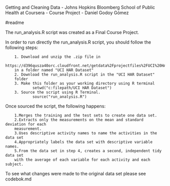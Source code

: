 Getting and Cleaning Data - Johns Hopkins Bloomberg School of Public Health at Coursera - Course Project - Daniel Godoy Gómez

#readme

The run_analysis.R script was created as a Final Course Project.

In order to run directly the run_analysis.R script, you should follow the following steps:
        
        1. Download and unzip the .zip file in
        https://d396qusza40orc.cloudfront.net/getdata%2Fprojectfiles%2FUCI%20HAR%20Dataset.zip 
        in a folder named "UCI HAR Dataset"
        2. Download the run_analysis.R script in the "UCI HAR Dataset"
        folder
        3. Make this folder as your working directory using R terminal
                setwd("c:filepath/UCI HAR Dataset")
        3. Source the script using R Terminal.
                source("run_analysis.R")

Once sourced the script, the following happens:
                
        1.Merges the training and the test sets to create one data set.
        2.Extracts only the measurements on the mean and standard deviation for each
        measurement. 
        3.Uses descriptive activity names to name the activities in the data set
        4.Appropriately labels the data set with descriptive variable names. 
        5.From the data set in step 4, creates a second, independent tidy data set
        with the average of each variable for each activity and each subject.
        
To see what changes were made to the original data set please see codebok.md


